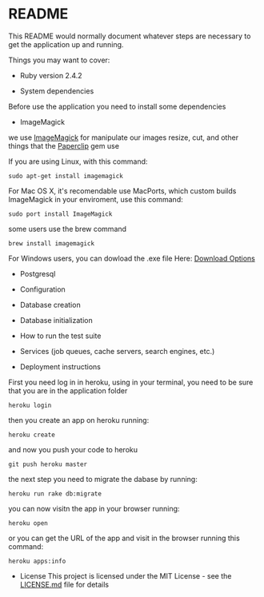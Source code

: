 # README

This README would normally document whatever steps are necessary to get the
application up and running.

Things you may want to cover:

* Ruby version 2.4.2

* System dependencies

Before use the application you need to install some dependencies

- ImageMagick

we use [ImageMagick](https://www.imagemagick.org/script/index.php) for manipulate our images
resize, cut, and other things that the [Paperclip](https://github.com/thoughtbot/paperclip) gem use 

If you are using Linux, with this command:
```
sudo apt-get install imagemagick
```
For Mac OS X, it's recomendable use MacPorts, which custom builds ImageMagick in your enviroment,
use this command:
```
sudo port install ImageMagick
```
some users use the brew command
```
brew install imagemagick
```
For Windows users, you can dowload the .exe file Here: [Download Options](https://www.imagemagick.org/script/download.php)

- Postgresql

* Configuration

* Database creation

* Database initialization

* How to run the test suite

* Services (job queues, cache servers, search engines, etc.)

* Deployment instructions

First you need log in in heroku, using in your terminal, you need to
be sure that you are in the application folder
```
heroku login
```
then you create an app on heroku running:
```
heroku create
```
and now you push your code to heroku
```
git push heroku master
```
the next step you need to migrate the dabase by running:
```
heroku run rake db:migrate
```
you can now visitn the app in your browser running:
```
heroku open
```
or you can get the URL of the app and visit in the browser running this command:
```
heroku apps:info
```
* License
This project is licensed under the MIT License - see the [LICENSE.md](LICENSE.md) file for details
